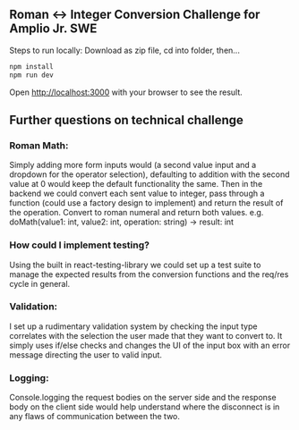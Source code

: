 
## Roman <-> Integer Conversion Challenge for Amplio Jr. SWE

Steps to run locally:
Download as zip file, 
cd into folder, then...
```bash
npm install
npm run dev
```

Open [http://localhost:3000](http://localhost:3000) with your browser to see the result.

## Further questions on technical challenge


### Roman Math:
Simply adding more form inputs would (a second value input and a dropdown for the operator selection), defaulting to addition with the second value at 0 would keep the default functionality the same. Then in the backend we could convert each sent value to integer, pass through a function (could use a factory design to implement) and return the result of the operation. Convert to roman numeral and return both values. e.g. doMath(value1: int, value2: int, operation: string) -> result: int

### How could I implement testing?
Using the built in react-testing-library we could set up a test suite to manage the expected results from the conversion functions and the req/res cycle in general.

### Validation:
I set up a rudimentary validation system by checking the input type correlates with the selection the user made that they want to convert to. It simply uses if/else checks and changes the UI of the input box with an error message directing the user to valid input.

### Logging:
Console.logging the request bodies on the server side and the response body on the client side would help understand where the disconnect is in any flaws of communication between the two.


